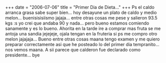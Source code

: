 +++
date = "2006-07-06"
title = "Primer Dia de Dieta..."
+++
Ps el caldo arranca grasa sabe super bien... hoy desayune un plato de caldo y medio melon... buenisisisiismo jajaja... entre otras cosas me pese y salieron 93.5 kgs :s yo crei que andaba 90 y nada... pero bueno estamos comiendo sanamente y es lo bueno. Ahorita en la tarde ire a comprar mas fruta se me antoja una sandia jejejeje, ojala tengan en la fruteria si ps me compro otro melon jajajaja... Bueno entre otras cosas maana tengo examen y me quiero preparar correctamente asi que he posteado lo del primer dia tempranito... nos vemos maana. A sii parece que calderon fue declarado como presidente... bye


